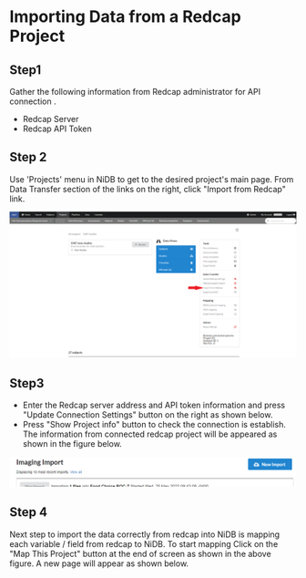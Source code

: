 # Importing Data from a Redcap Project

## Step1

Gather the following information from Redcap administrator for API connection .&#x20;

* Redcap Server
* Redcap API Token

## Step 2

Use 'Projects' menu in NiDB to get to the desired project's main page. From Data Transfer section of the links on the right, click "Import from Redcap" link.

![](<../.gitbook/assets/image (3) (1) (1).png>)

## Step3

* Enter the Redcap server address and API token information and press "Update Connection Settings" button on the right as shown below.
* Press "Show Project info" button to check the connection is establish. The information from connected redcap project will be appeared as shown in the figure below.

![](<../.gitbook/assets/image (1) (3).png>)

## Step 4

Next step to import the data correctly from redcap into NiDB is mapping each variable / field from redcap to NiDB. To start mapping Click on the "Map This Project" button at the end of screen as shown in the above figure. A new page will appear as shown below.
